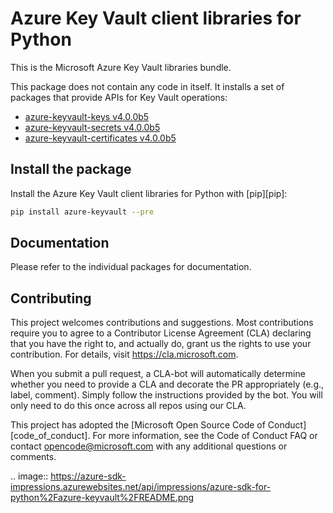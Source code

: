 # Azure Key Vault client libraries for Python

This is the Microsoft Azure Key Vault libraries bundle.

This package does not contain any code in itself. It installs a set
of packages that provide APIs for Key Vault operations:

- [azure-keyvault-keys v4.0.0b5](https://pypi.python.org/pypi/azure-keyvault-keys>)
- [azure-keyvault-secrets v4.0.0b5](https://pypi.python.org/pypi/azure-keyvault-secrets>)
- [azure-keyvault-certificates v4.0.0b5](https://pypi.python.org/pypi/azure-keyvault-certificates>)


## Install the package
Install the Azure Key Vault client libraries for Python with [pip][pip]:

```Bash
pip install azure-keyvault --pre
```

## Documentation

Please refer to the individual packages for documentation.

## Contributing
This project welcomes contributions and suggestions. Most contributions require
you to agree to a Contributor License Agreement (CLA) declaring that you have
the right to, and actually do, grant us the rights to use your contribution.
For details, visit https://cla.microsoft.com.

When you submit a pull request, a CLA-bot will automatically determine whether
you need to provide a CLA and decorate the PR appropriately (e.g., label,
comment). Simply follow the instructions provided by the bot. You will only
need to do this once across all repos using our CLA.

This project has adopted the
[Microsoft Open Source Code of Conduct][code_of_conduct]. For more information,
see the Code of Conduct FAQ or contact opencode@microsoft.com with any
additional questions or comments.

.. image::  https://azure-sdk-impressions.azurewebsites.net/api/impressions/azure-sdk-for-python%2Fazure-keyvault%2FREADME.png
